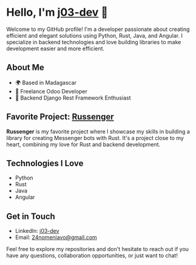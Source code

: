 # Hello, I'm [j03-dev](https://github.com/j03-dev) 👋

Welcome to my GitHub profile! I'm a developer passionate about creating efficient and elegant solutions using Python, Rust, Java, and Angular. I specialize in backend technologies and love building libraries to make development easier and more efficient.

## About Me

- 🌍 Based in Madagascar
- 💼 Freelance Odoo Developer
- 🔧 Backend Django Rest Framework Enthusiast

## Favorite Project: [Russenger](https://github.com/j03-dev/russenger)

**Russenger** is my favorite project where I showcase my skills in building a library for creating Messenger bots with Rust. It's a project close to my heart, combining my love for Rust and backend development.

## Technologies I Love

- Python
- Rust
- Java
- Angular

## Get in Touch

- LinkedIn: [j03-dev](https://www.linkedin.com/in/j03-dev/)
- Email: [24nomeniavo@gmail.com](mailto:24nomeniavo@gmail.com)

Feel free to explore my repositories and don't hesitate to reach out if you have any questions, collaboration opportunities, or just want to chat!
